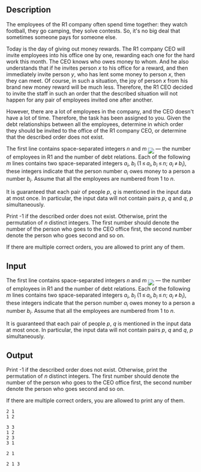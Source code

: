 ## Description

<div><p>The employees of the R1 company often spend time together: they watch football, they go camping, they solve contests. So, it's no big deal that sometimes someone pays for someone else.</p><p>Today is the day of giving out money rewards. The R1 company CEO will invite employees into his office one by one, rewarding each one for the hard work this month. The CEO knows who owes money to whom. And he also understands that if he invites person <span class="tex-span"><i>x</i></span> to his office for a reward, and then immediately invite person <span class="tex-span"><i>y</i></span>, who has lent some money to person <span class="tex-span"><i>x</i></span>, then they can meet. Of course, in such a situation, the joy of person <span class="tex-span"><i>x</i></span> from his brand new money reward will be much less. Therefore, the R1 CEO decided to invite the staff in such an order that the described situation will not happen for any pair of employees invited one after another.</p><p>However, there are a lot of employees in the company, and the CEO doesn't have a lot of time. Therefore, the task has been assigned to you. Given the debt relationships between all the employees, determine in which order they should be invited to the office of the R1 company CEO, or determine that the described order does not exist.</p></div><div class="input-specification"><p>The first line contains space-separated integers <span class="tex-span"><i>n</i></span> and <span class="tex-span"><i>m</i></span> <img align="middle" class="tex-formula" src="file://gIIseIVk.png" style="max-width: 100.0%;max-height: 100.0%;"> — the number of employees in R1 and the number of debt relations. Each of the following <span class="tex-span"><i>m</i></span> lines contains two space-separated integers <span class="tex-span"><i>a</i><sub class="lower-index"><i>i</i></sub></span>, <span class="tex-span"><i>b</i><sub class="lower-index"><i>i</i></sub></span> <span class="tex-span">(1 ≤ <i>a</i><sub class="lower-index"><i>i</i></sub>, <i>b</i><sub class="lower-index"><i>i</i></sub> ≤ <i>n</i>;&nbsp;<i>a</i><sub class="lower-index"><i>i</i></sub> ≠ <i>b</i><sub class="lower-index"><i>i</i></sub>)</span>, these integers indicate that the person number <span class="tex-span"><i>a</i><sub class="lower-index"><i>i</i></sub></span> owes money to a person a number <span class="tex-span"><i>b</i><sub class="lower-index"><i>i</i></sub></span>. Assume that all the employees are numbered from 1 to <span class="tex-span"><i>n</i></span>.</p><p>It is guaranteed that each pair of people <span class="tex-span"><i>p</i></span>, <span class="tex-span"><i>q</i></span> is mentioned in the input data at most once. In particular, the input data will not contain pairs <span class="tex-span"><i>p</i></span>, <span class="tex-span"><i>q</i></span> and <span class="tex-span"><i>q</i></span>, <span class="tex-span"><i>p</i></span> simultaneously.</p></div><div class="output-specification"><p>Print -1 if the described order does not exist. Otherwise, print the permutation of <span class="tex-span"><i>n</i></span> distinct integers. The first number should denote the number of the person who goes to the CEO office first, the second number denote the person who goes second and so on.</p><p>If there are multiple correct orders, you are allowed to print any of them.</p></div>

## Input

<p>The first line contains space-separated integers <span class="tex-span"><i>n</i></span> and <span class="tex-span"><i>m</i></span> <img align="middle" class="tex-formula" src="file://gIIseIVk.png" style="max-width: 100.0%;max-height: 100.0%;"> — the number of employees in R1 and the number of debt relations. Each of the following <span class="tex-span"><i>m</i></span> lines contains two space-separated integers <span class="tex-span"><i>a</i><sub class="lower-index"><i>i</i></sub></span>, <span class="tex-span"><i>b</i><sub class="lower-index"><i>i</i></sub></span> <span class="tex-span">(1 ≤ <i>a</i><sub class="lower-index"><i>i</i></sub>, <i>b</i><sub class="lower-index"><i>i</i></sub> ≤ <i>n</i>;&nbsp;<i>a</i><sub class="lower-index"><i>i</i></sub> ≠ <i>b</i><sub class="lower-index"><i>i</i></sub>)</span>, these integers indicate that the person number <span class="tex-span"><i>a</i><sub class="lower-index"><i>i</i></sub></span> owes money to a person a number <span class="tex-span"><i>b</i><sub class="lower-index"><i>i</i></sub></span>. Assume that all the employees are numbered from 1 to <span class="tex-span"><i>n</i></span>.</p><p>It is guaranteed that each pair of people <span class="tex-span"><i>p</i></span>, <span class="tex-span"><i>q</i></span> is mentioned in the input data at most once. In particular, the input data will not contain pairs <span class="tex-span"><i>p</i></span>, <span class="tex-span"><i>q</i></span> and <span class="tex-span"><i>q</i></span>, <span class="tex-span"><i>p</i></span> simultaneously.</p>

## Output

<p>Print -1 if the described order does not exist. Otherwise, print the permutation of <span class="tex-span"><i>n</i></span> distinct integers. The first number should denote the number of the person who goes to the CEO office first, the second number denote the person who goes second and so on.</p><p>If there are multiple correct orders, you are allowed to print any of them.</p>





```input1
2 1
1 2

```




```input2
3 3
1 2
2 3
3 1

```




```output1
2 1 

```




```output2
2 1 3 

```


